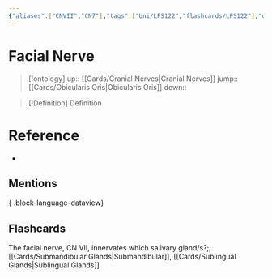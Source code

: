 ```yaml
---
{"aliases":["CNVII","CN7"],"tags":["Uni/LFS122","flashcards/LFS122"],"dg-publish":true,"permalink":"/cards/facial-nerve/","dgPassFrontmatter":true}
---
```


# Facial Nerve

> [!ontology]
> up:: [[Cards/Cranial Nerves\|Cranial Nerves]]
> jump:: [[Cards/Obicularis Oris\|Obicularis Oris]]
> down:: 

> [!Definition] Definition

# Reference

- 

## Mentions


{ .block-language-dataview}

## Flashcards

The facial nerve, CN VII, innervates which salivary gland/s?;;[[Cards/Submandibular Glands\|Submandibular]], [[Cards/Sublingual Glands\|Sublingual Glands]]
<!--SR:!2023-10-26,2,150-->